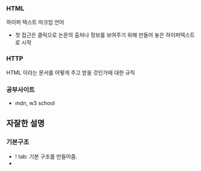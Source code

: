 ### HTML 
하이퍼 텍스트 마크업 언어
- 첫 접근은 클릭으로 논문의 출처나 정보를 보여주기 위해 만들어 놓은 하이퍼텍스트로 시작
### HTTP 
HTML 이라는 문서를 어떻게 주고 받을 것인가에 대한 규칙
### 공부사이트
- mdn, w3 school 
## 자잘한 설명

### 기본구조
- ! tab: 기본 구조를 만들어줌.
- <title> 옆에 페이지 제목을 작성
- 보통은 여는태그와 닫는태그 쌍으로 이루어짐. 하지만 내용이 없는 경우는 닫는 태그가 없는 경우도 있음.
- head 와 body 로 이루어져 있음 

### 기본으로 알아둘 것 
- 웬만하면 거의 다 자동완성으로 작성할 것.
- (indent space 를 2로 적용하고(2칸 들여쓰기), 전체 선택해서 command + k + a 로 전체 적용)
- 속성을 작성할 때 쌍따옴표를 입력하는 것을 습관으로, 속성 여러개를 작성할 때는 띄어쓰기로 구분
- option + command + i : 개발자 도구창 오픈
    - elements: 창이 어떤 코드로 이루어져 있는지 확인 가능
    - 인스펙터 활성화 후 한 문단을 클릭 -> 글자가 한 줄에서 중간에 끝나든 뭐든 그 영역은 사각형임. 


### h 태그
heading
- 숫자에 따라 글씨의 크기가 다름(1~6,얼마만큼 중요한지에 대한 숫자) (신문기사의 헤드라인은 1) 
- 페이지 하나를 만든다면 h1 태그는 중요한 것들에만 사용 -> 몇 개 없어야 하는게 보통 맞음.
### p 태그
여러개의 문장으로 이루어진 문단을 표시
- lorem ipsum: lorem 하고 tab 하면 더미데이터가 나옴. lorem하고 숫자 붙여서 tab 하면 개수만큼의 단어만 나옴
- p 태그로 문단이 나눠짐. 

### b, strong 태그
- b 태그: bold, 단순하게 굵기를 수정
- strong 태그: 얘도 bold, 중요도를 강조, 시맨틱

- 구글에 파이썬을 검색하면 검색엔진 최적화를 통해, 얼마나 비중이 큰지 판단해서 우선순위를 정하고 우선순위가 높은 정보를 먼저
(i태그(이태리체)와 em태그도 같은 관계)

#### HTML은 구조를 작성하는 언어, 그 이외의 것은 CSS에서 다룸 


### a태그 
a는 anchor 태그의 약자 
```html
<a href="http://google.com">구글</a>
```
- target="_blank" 태그 속성들에 넣으면(ex.<a    > 태그에서 이 빈 공간): 새로운 탭이 열리면서 그 위치에 웹사이트가 뜸.
    - _self: 디폴트값.
    - _blank: 새로운 탭에서 열림. 
### img 태그 
```html
<img src="https://picsum.photos/200/300" alt="">
<img src="./assets/image/nyc.jpg" alt="뉴욕" width="200" height="300">
```
- img 태그는 여는 태그만 있음.
- src=""에는 이미지 주소가 들어감(웹사진은 그 주소, 컴퓨터에 저장된 파일은 컴퓨터에서의 위치와 파일이름)
- 일반적으로 작은 사진을 먼저 보여주고 클릭해서 들어가면 큰 사진을 보여줌(인스타그램 탐색기와 같이) -
- 서버가 큰 서비스의 경우에는 width, height 로 설정하는 것은 썩 좋은 방법은 아님.
- 따라서 저렇게 썸네일로 먼저 표시하고 그 이후 큰 사진을 출력하는 것을 배울 예정.
- 웹접근성: 장애인. 고령자 등이 웹사이트를 ~~, 이를 위해 alt=""에 그 설명들을 잘 적어놓음(apple instagram참고 개발자화면 참고)


### table 태그

- tr(table row): 테이블 한 줄
- th: table head / td: table data
- tr*3>td*3 자동으로 tr 3개에 td 3개 만들어짐
- html table tag 정보 찾으면서 공부


### link 태그
    - favicon 설정법: rel="icon" href="이미지주소"


### list 태그
    - ul: 순서가 없음, ol: 순서가 있음.


### form 태그 
- form 태그: 폼 데이터를 서버로 보낼 때
- input 태그:
- label 태그: 

- 아이디, 비밀번호를 입력하고 제출했을 때 url 에 변화가 생김.
- 데이터를 받아서 url로 정리를 해주는 것 -> 이 일을 input 태그들이 하는 것!

- radio 
- checkbox 는 보통 여러개를 체크해야할 때 사용

- name="" : input 에 라벨을 붙이기 위함. 빈칸에 어떤 넣는 데이터에 이름을 붙여야 하는게 그 이름을 name으로 붙임.
- value: ex. radio, checkbox 에는 따로 입력값이 없기 때문에 체크가 됐을 때 보내지는 값, (name과 같이 보내짐.)
- id: css 를 사용하거나 label 과 연결시키기 위한 요소. label for요소와 id는 일치시켜야함.
- 나중에 더 자세히 배울 예정


- 여기부터 다시 정리

block은 왼쪽부터 오른쪽 끝까지의 
inline 속성
display none 속성 
b태그는 block이 아님


order: 숫자의 크기에 따라 상대적으로 정렬됨 (?) 뭔말이지
flexbox  가로축을 main 세로축을 sub축이라고 생각 
column reverse 하면 축이 바뀜 -> 세로가 주축이 됨
align-content 